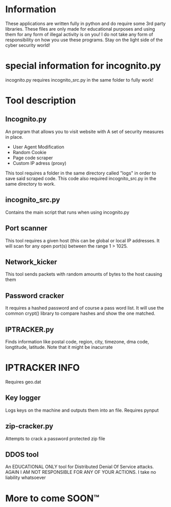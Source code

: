 # Information

These applications are written fully in python and do require some 3rd party libraries. These files are only made for educational purposes and using them for any form of
illegal activity is on you! I do not take any form of responsibility on how you use these programs. Stay on the light side of the cyber security world!


# special information for incognito.py

incognito.py requires incognito_src.py in the same folder to fully work!


# Tool description

## Incognito.py
An program that allows you to visit website with
A set of security measures in place. 
- User Agent Modification
- Random Cookie
- Page code scraper
- Custom IP adress (proxy)

This tool requires a folder in the same directory called
"logs" in order to save said scraped code.
This code also required incognito_src.py in the same directory to work.



## incognito_src.py
Contains the main script that runs when using incognito.py


## Port scanner
This tool requires a given host (this can be global or local IP addresses.
It will scan for any open port(s) between the range 1 > 1025.

## Network_kicker
This tool sends packets with random amounts of bytes to the host causing them 


## Password cracker
It requires a hashed password and of course a pass word list.
It will use the common crypt() library to compare hashes and show the one matched.

## IPTRACKER.py
Finds information like postal code, region, city, timezone, dma code, longtitude, latitude. Note that it might be inacurrate 

# IPTRACKER INFO
Requires geo.dat

## Key logger
Logs keys on the machine and outputs them into an file. Requires pynput

## zip-cracker.py
Attempts to crack a password protected zip file

## DDOS tool
An EDUCATIONAL ONLY tool for Distributed Denial Of Service attacks. AGAIN I AM NOT RESPONSIBLE FOR ANY OF YOUR ACTIONS. I take no liability whatsoever

# More to come SOON™

